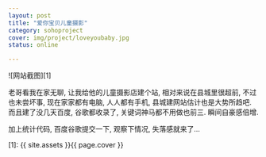 ```yaml
---
layout: post 
title: "爱你宝贝儿童摄影"
category: sohoproject
cover: img/project/loveyoubaby.jpg
status: online

---
```



![网站截图][1]

老哥看我在家无聊, 让我给他的儿童摄影店建个站, 相对来说在县城里很超前, 不过也未尝坏事, 现在家家都有电脑, 人人都有手机, 县城建网站估计也是大势所趋吧. 而且建了没几天百度, 谷歌都收录了, 关键词神马都不用做也前三. 瞬间自豪感倍增.

加上统计代码, 百度谷歌提交一下, 观察下情况, 失落感就来了...

  [1]: {{ site.assets }}{{ page.cover }}